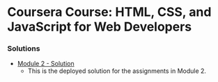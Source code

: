 # Coursera Course: HTML, CSS, and JavaScript for Web Developers

### Solutions

- [Module 2 - Solution](https://weirdrebel.github.io/module2-solution/)
  - This is the deployed solution for the assignments in Module 2.
